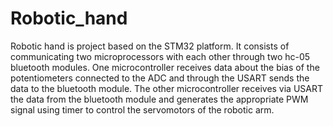 # Robotic_hand

Robotic hand is project based on the STM32 platform. It consists of communicating two microprocessors with each other through two hc-05 bluetooth modules. One microcontroller receives data about the bias of the potentiometers connected to the ADC and through the USART sends the data to the bluetooth module. The other microcontroller receives via USART the data from the bluetooth module and generates the appropriate PWM signal using timer to control the servomotors of the robotic arm.
